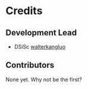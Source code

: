 # Credits

## Development Lead

- DSiSc [walterkangluo](https://github.com/walterkangluo)

## Contributors

None yet. Why not be the first?